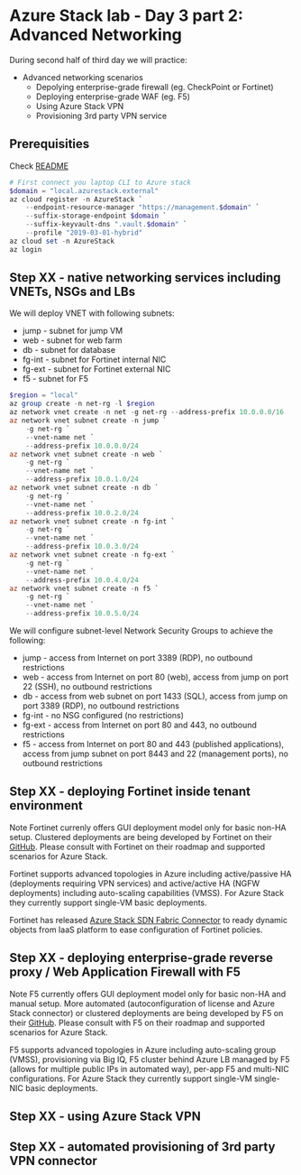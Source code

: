 # Azure Stack lab - Day 3 part 2: Advanced Networking
During second half of third day we will practice:
- Advanced networking scenarios
  - Depolying enterprise-grade firewall (eg. CheckPoint or Fortinet)
  - Deploying enterprise-grade WAF (eg. F5)
  - Using Azure Stack VPN
  - Provisioning 3rd party VPN service

## Prerequisities
Check [README](./README.md)

```powershell
# First connect you laptop CLI to Azure stack
$domain = "local.azurestack.external"
az cloud register -n AzureStack `
    --endpoint-resource-manager "https://management.$domain" `
    --suffix-storage-endpoint $domain `
    --suffix-keyvault-dns ".vault.$domain" `
    --profile "2019-03-01-hybrid"
az cloud set -n AzureStack
az login
```

## Step XX - native networking services including VNETs, NSGs and LBs
We will deploy VNET with following subnets:
* jump - subnet for jump VM
* web - subnet for web farm
* db - subnet for database
* fg-int - subnet for Fortinet internal NIC
* fg-ext - subnet for Fortinet external NIC
* f5 - subnet for F5

```powershell
$region = "local" 
az group create -n net-rg -l $region
az network vnet create -n net -g net-rg --address-prefix 10.0.0.0/16
az network vnet subnet create -n jump `
    -g net-rg `
    --vnet-name net `
    --address-prefix 10.0.0.0/24
az network vnet subnet create -n web `
    -g net-rg `
    --vnet-name net `
    --address-prefix 10.0.1.0/24
az network vnet subnet create -n db `
    -g net-rg `
    --vnet-name net `
    --address-prefix 10.0.2.0/24
az network vnet subnet create -n fg-int `
    -g net-rg `
    --vnet-name net `
    --address-prefix 10.0.3.0/24
az network vnet subnet create -n fg-ext `
    -g net-rg `
    --vnet-name net `
    --address-prefix 10.0.4.0/24
az network vnet subnet create -n f5 `
    -g net-rg `
    --vnet-name net `
    --address-prefix 10.0.5.0/24
```

We will configure subnet-level Network Security Groups to achieve the following:
* jump - access from Internet on port 3389 (RDP), no outbound restrictions
* web - access from Internet on port 80 (web), access from jump on port 22 (SSH), no outbound restrictions 
* db - access from web subnet on port 1433 (SQL), access from jump on port 3389 (RDP), no outbound restrictions
* fg-int - no NSG configured (no restrictions)
* fg-ext - access from Internet on port 80 and 443, no outbound restrictions
* f5 - access from Internet on port 80 and 443 (published applications), access from jump subnet on port 8443 and 22 (management ports), no outbound restrictions

## Step XX - deploying Fortinet inside tenant environment
Note Fortinet currenly offers GUI deployment model only for basic non-HA setup. Clustered deployments are being developed by Fortinet on their [GitHub](https://github.com/fortinetsolutions/Azure-Templates). Please consult with Fortinet on their roadmap and supported scenarios for Azure Stack.

Fortinet supports advanced topologies in Azure including active/passive HA (deployments requiring VPN services) and active/active HA (NGFW deployments) including auto-scaling capabilities (VMSS). For Azure Stack they currently support single-VM basic deployments.

Fortinet has released [Azure Stack SDN Fabric Connector](https://docs.fortinet.com/document/fortigate/6.2.0/cookbook/633088) to ready dynamic objects from IaaS platform to ease configuration of Fortinet policies.

## Step XX - deploying enterprise-grade reverse proxy / Web Application Firewall with F5
Note F5 currently offers GUI deployment model only for basic non-HA and manual setup. More automated (autoconfiguration of license and Azure Stack connector) or clustered deployments are being developed by F5 on their [GitHub](https://github.com/F5Networks/f5-azure-stack-arm-templates). Please consult with F5 on their roadmap and supported scenarios for Azure Stack.

F5 supports advanced topologies in Azure including auto-scaling group (VMSS), provisioning via Big IQ, F5 cluster behind Azure LB managed by F5 (allows for multiple public IPs in automated way), per-app F5 and multi-NIC configurations. For Azure Stack they currently support single-VM single-NIC basic deployments.


## Step XX - using Azure Stack VPN

## Step XX - automated provisioning of 3rd party VPN connector
